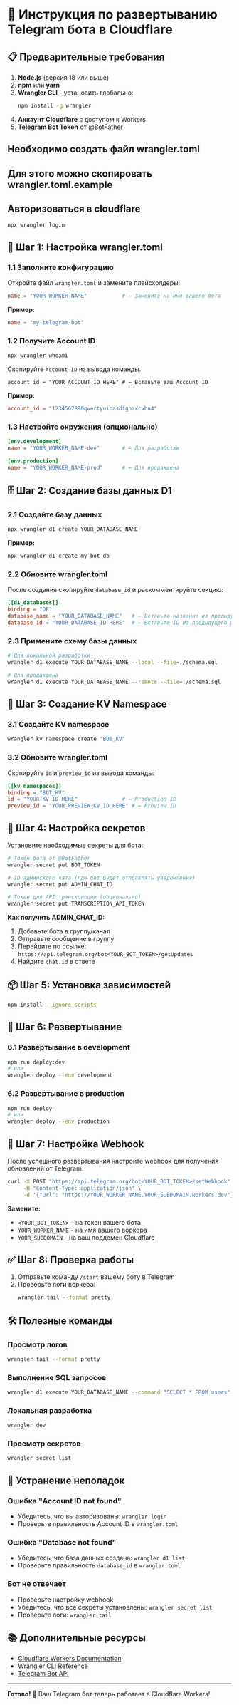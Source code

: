 # 🚀 Инструкция по развертыванию Telegram бота в Cloudflare

## 📋 Предварительные требования

1. **Node.js** (версия 18 или выше)
2. **npm** или **yarn**
3. **Wrangler CLI** - установить глобально:
   ```bash
   npm install -g wrangler
   ```
4. **Аккаунт Cloudflare** с доступом к Workers
5. **Telegram Bot Token** от @BotFather

## Необходимо создать файл wrangler.toml
## Для этого можно скопировать wrangler.toml.example

## Авторизоваться в cloudflare

```
npx wrangler login
```


## 🔧 Шаг 1: Настройка wrangler.toml

### 1.1 Заполните конфигурацию
Откройте файл `wrangler.toml` и замените плейсхолдеры:

```toml
name = "YOUR_WORKER_NAME"           # ← Замените на имя вашего бота
```

**Пример:**
```toml
name = "my-telegram-bot"
```

### 1.2 Получите Account ID
```bash
npx wrangler whoami
```
Скопируйте `Account ID` из вывода команды.

```
account_id = "YOUR_ACCOUNT_ID_HERE" # ← Вставьте ваш Account ID
```

**Пример:**
```toml
account_id = "1234567890qwertyuioasdfghzxcvbn4"

```

### 1.3 Настройте окружения (опционально)
```toml
[env.development]
name = "YOUR_WORKER_NAME-dev"       # ← Для разработки

[env.production]
name = "YOUR_WORKER_NAME-prod"      # ← Для продакшена
```

## 🗄️ Шаг 2: Создание базы данных D1

### 2.1 Создайте базу данных
```bash
npx wrangler d1 create YOUR_DATABASE_NAME
```

**Пример:**
```bash
npx wrangler d1 create my-bot-db
```

### 2.2 Обновите wrangler.toml
После создания скопируйте `database_id` и раскомментируйте секцию:

```toml
[[d1_databases]]
binding = "DB"
database_name = "YOUR_DATABASE_NAME"   # ← Вставьте название из предыдущего шага
database_id = "YOUR_DATABASE_ID_HERE"  # ← Вставьте ID из предыдущего шага
```

### 2.3 Примените схему базы данных
```bash
# Для локальной разработки
wrangler d1 execute YOUR_DATABASE_NAME --local --file=./schema.sql

# Для продакшена
wrangler d1 execute YOUR_DATABASE_NAME --remote --file=./schema.sql
```

## 💾 Шаг 3: Создание KV Namespace

### 3.1 Создайте KV namespace
```bash
wrangler kv namespace create "BOT_KV"
```

### 3.2 Обновите wrangler.toml
Скопируйте `id` и `preview_id` из вывода команды:

```toml
[[kv_namespaces]]
binding = "BOT_KV"
id = "YOUR_KV_ID_HERE"              # ← Production ID
preview_id = "YOUR_PREVIEW_KV_ID_HERE" # ← Preview ID
```

## 🔐 Шаг 4: Настройка секретов

Установите необходимые секреты для бота:

```bash
# Токен бота от @BotFather
wrangler secret put BOT_TOKEN

# ID админского чата (где бот будет отправлять уведомления)
wrangler secret put ADMIN_CHAT_ID

# Токен для API транскрипции (опционально)
wrangler secret put TRANSCRIPTION_API_TOKEN
```

**Как получить ADMIN_CHAT_ID:**
1. Добавьте бота в группу/канал
2. Отправьте сообщение в группу
3. Перейдите по ссылке: `https://api.telegram.org/bot<YOUR_BOT_TOKEN>/getUpdates`
4. Найдите `chat.id` в ответе

## 📦 Шаг 5: Установка зависимостей

```bash
npm install --ignore-scripts
```

## 🚀 Шаг 6: Развертывание

### 6.1 Развертывание в development
```bash
npm run deploy:dev
# или
wrangler deploy --env development
```

### 6.2 Развертывание в production
```bash
npm run deploy
# или
wrangler deploy --env production
```

## 🔗 Шаг 7: Настройка Webhook

После успешного развертывания настройте webhook для получения обновлений от Telegram:

```bash
curl -X POST "https://api.telegram.org/bot<YOUR_BOT_TOKEN>/setWebhook" \
     -H "Content-Type: application/json" \
     -d '{"url": "https://YOUR_WORKER_NAME.YOUR_SUBDOMAIN.workers.dev"}'
```

**Замените:**
- `<YOUR_BOT_TOKEN>` - на токен вашего бота
- `YOUR_WORKER_NAME` - на имя вашего воркера
- `YOUR_SUBDOMAIN` - на ваш поддомен Cloudflare

## ✅ Шаг 8: Проверка работы

1. Отправьте команду `/start` вашему боту в Telegram
2. Проверьте логи воркера:
   ```bash
   wrangler tail --format pretty
   ```

## 🛠️ Полезные команды

### Просмотр логов
```bash
wrangler tail --format pretty
```

### Выполнение SQL запросов
```bash
wrangler d1 execute YOUR_DATABASE_NAME --command "SELECT * FROM users"
```

### Локальная разработка
```bash
wrangler dev
```

### Просмотр секретов
```bash
wrangler secret list
```

## 🚨 Устранение неполадок

### Ошибка "Account ID not found"
- Убедитесь, что вы авторизованы: `wrangler login`
- Проверьте правильность Account ID в `wrangler.toml`

### Ошибка "Database not found"
- Убедитесь, что база данных создана: `wrangler d1 list`
- Проверьте правильность `database_id` в `wrangler.toml`

### Бот не отвечает
- Проверьте настройку webhook
- Убедитесь, что все секреты установлены: `wrangler secret list`
- Проверьте логи: `wrangler tail`

## 📚 Дополнительные ресурсы

- [Cloudflare Workers Documentation](https://developers.cloudflare.com/workers/)
- [Wrangler CLI Reference](https://developers.cloudflare.com/workers/wrangler/)
- [Telegram Bot API](https://core.telegram.org/bots/api)

---

**Готово!** 🎉 Ваш Telegram бот теперь работает в Cloudflare Workers!
